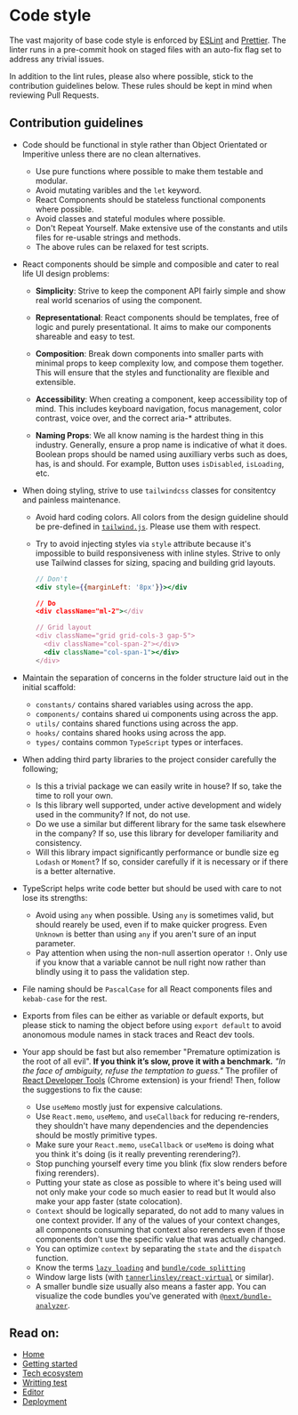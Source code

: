 # Code style

The vast majority of base code style is enforced by
[ESLint](https://eslint.org/) and [Prettier](https://prettier.io/). The linter
runs in a pre-commit hook on staged files with an auto-fix flag set to address
any trivial issues.

In addition to the lint rules, please also where possible, stick to the
contribution guidelines below. These rules should be kept in mind when reviewing
Pull Requests.

## Contribution guidelines

- Code should be functional in style rather than Object Orientated or Imperitive
  unless there are no clean alternatives.

  - Use pure functions where possible to make them testable and modular.
  - Avoid mutating varibles and the `let` keyword.
  - React Components should be stateless functional components where possible.
  - Avoid classes and stateful modules where possible.
  - Don't Repeat Yourself. Make extensive use of the constants and utils files
    for re-usable strings and methods.
  - The above rules can be relaxed for test scripts.

- React components should be simple and composible and cater to real life UI
  design problems:

  - **Simplicity**: Strive to keep the component API fairly simple and show real
    world scenarios of using the component.
  - **Representational**: React components should be templates, free of logic
    and purely presentational. It aims to make our components shareable and easy
    to test.

  - **Composition**: Break down components into smaller parts with minimal props
    to keep complexity low, and compose them together. This will ensure that the
    styles and functionality are flexible and extensible.

  - **Accessibility**: When creating a component, keep accessibility top of
    mind. This includes keyboard navigation, focus management, color contrast,
    voice over, and the correct aria-\* attributes.

  - **Naming Props**: We all know naming is the hardest thing in this industry.
    Generally, ensure a prop name is indicative of what it does. Boolean props
    should be named using auxilliary verbs such as does, has, is and should. For
    example, Button uses `isDisabled`, `isLoading`, etc.

- When doing styling, strive to use `tailwindcss` classes for consitentcy and
  painless maintenance.

  - Avoid hard coding colors. All colors from the design guideline should be
    pre-defined in [`tailwind.js`](../tailwind.config.js). Please use them with
    respect.

  - Try to avoid injecting styles via `style` attribute because it's impossible
    to build responsiveness with inline styles. Strive to only use Tailwind
    classes for sizing, spacing and building grid layouts.

    ```jsx
    // Don't
    <div style={{marginLeft: '8px'}}></div

    // Do
    <div className="ml-2"></div

    // Grid layout
    <div className="grid grid-cols-3 gap-5">
      <div className="col-span-2"></div>
      <div className="col-span-1"></div>
    </div>
    ```

- Maintain the separation of concerns in the folder structure laid out in the
  initial scaffold:

  - `constants/` contains shared variables using across the app.
  - `components/` contains shared ui components using across the app.
  - `utils/` contains shared functions using across the app.
  - `hooks/` contains shared hooks using across the app.
  - `types/` contains common `TypeScript` types or interfaces.

- When adding third party libraries to the project consider carefully the
  following;

  - Is this a trivial package we can easily write in house? If so, take the time
    to roll your own.
  - Is this library well supported, under active development and widely used in
    the community? If not, do not use.
  - Do we use a similar but different library for the same task elsewhere in the
    company? If so, use this library for developer familiarity and consistency.
  - Will this library impact significantly performance or bundle size eg
    `Lodash` or `Moment`? If so, consider carefully if it is necessary or if
    there is a better alternative.

- TypeScript helps write code better but should be used with care to not lose
  its strengths:

  - Avoid using `any` when possible. Using `any` is sometimes valid, but should
    rearely be used, even if to make quicker progress. Even `Unknown` is better
    than using `any` if you aren't sure of an input parameter.
  - Pay attention when using the non-null assertion operator `!`. Only use if
    you know that a variable cannot be null right now rather than blindly using
    it to pass the validation step.

- File naming should be `PascalCase` for all React components files and
  `kebab-case` for the rest.

- Exports from files can be either as variable or default exports, but please
  stick to naming the object before using `export default` to avoid anonomous
  module names in stack traces and React dev tools.

- Your app should be fast but also remember "Premature optimization is the root
  of all evil". **If you think it’s slow, prove it with a benchmark.** _"In the
  face of ambiguity, refuse the temptation to guess."_ The profiler of
  [React Developer Tools](https://chrome.google.com/webstore/detail/react-developer-tools/fmkadmapgofadopljbjfkapdkoienihi)
  (Chrome extension) is your friend! Then, follow the suggestions to fix the
  cause:
  - Use `useMemo` mostly just for expensive calculations.
  - Use `React.memo`, `useMemo`, and `useCallback` for reducing re-renders, they
    shouldn't have many dependencies and the dependencies should be mostly
    primitive types.
  - Make sure your `React.memo`, `useCallback` or `useMemo` is doing what you
    think it's doing (is it really preventing rerendering?).
  - Stop punching yourself every time you blink (fix slow renders before fixing
    rerenders).
  - Putting your state as close as possible to where it's being used will not
    only make your code so much easier to read but It would also make your app
    faster (state colocation).
  - `Context` should be logically separated, do not add to many values in one
    context provider. If any of the values of your context changes, all
    components consuming that context also rerenders even if those components
    don't use the specific value that was actually changed.
  - You can optimize `context` by separating the `state` and the `dispatch`
    function.
  - Know the terms
    [`lazy loading`](https://nextjs.org/docs/advanced-features/dynamic-import)
    and [`bundle/code splitting`](https://reactjs.org/docs/code-splitting.html)
  - Window large lists (with
    [`tannerlinsley/react-virtual`](https://github.com/tannerlinsley/react-virtual)
    or similar).
  - A smaller bundle size usually also means a faster app. You can visualize the
    code bundles you've generated with
    [`@next/bundle-analyzer`](https://www.npmjs.com/package/@next/bundle-analyzer).

## Read on:

- [Home](../README.md)
- [Getting started](./GETTING_STARTED.md)
- [Tech ecosystem](./TECH_ECOSYSTEM.md)
- [Writting test](./WRITING_TEST.md)
- [Editor](./EDITOR.md)
- [Deployment](./DEPLOYMENT.md)
